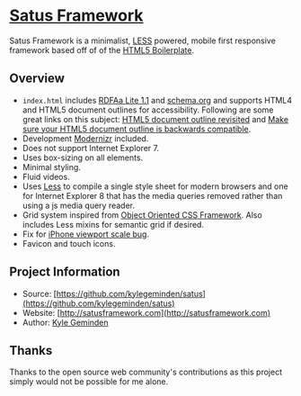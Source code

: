 # [Satus Framework](http://satusframework.com/)

Satus Framework is a minimalist, [LESS](http://lesscss.org/) powered, mobile first responsive framework based off of of the [HTML5 Boilerplate](https://github.com/h5bp/html5-boilerplate).

## Overview

* `index.html` includes [RDFAa Lite 1.1](http://www.w3.org/TR/rdfa-lite/) and [schema.org](http://schema.org/) and supports HTML4 and HTML5 document outlines for accessibility. Following are some great links on this subject: [HTML5 document outline revisited](http://www.456bereastreet.com/archive/201104/html5_document_outline_revisited/) and [Make sure your HTML5 document outline is backwards compatible](http://www.456bereastreet.com/archive/201205/make_sure_your_html5_document_outline_is_backwards_compatible/).
* Development [Modernizr](http://modernizr.com/) included.
* Does not support Internet Explorer 7.
* Uses box-sizing on all elements.
* Minimal styling.
* Fluid videos.
* Uses [Less](http://lesscss.org/) to compile a single style sheet for modern browsers and one for Internet Explorer 8 that has the media queries removed rather than using a js media query reader.
* Grid system inspired from [Object Oriented CSS Framework](https://github.com/stubbornella/oocss/tree/master/core/grid). Also includes Less mixins for semantic grid if desired.
* Fix for [iPhone viewport scale bug](http://www.blog.highub.com/mobile-2/a-fix-for-iphone-viewport-scale-bug/).
* Favicon and touch icons.

## Project Information

* Source: [https://github.com/kylegeminden/satus](https://github.com/kylegeminden/satus)
* Website: [http://satusframework.com](http://satusframework.com)
* Author: [Kyle Geminden](http://kylegeminden.com)

## Thanks

Thanks to the open source web community's contributions as this project simply would not be possible for me alone.
